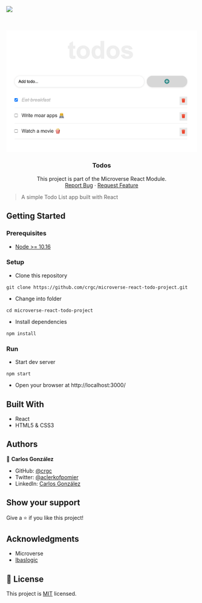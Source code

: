 ![](https://img.shields.io/badge/Microverse-blueviolet)

<br />
<p align="center">
  <a href="https://github.com/chuckbuckethead/microverse-react-todo-project">
    <img src="img/screenshot.png" alt="Logo">
  </a>

  <h3 align="center">Todos</h3>

  <p align="center">
    This project is part of the Microverse React Module.
    <br />
    <a href="https://github.com/chuckbuckethead/microverse-react-todo-project/issues">Report Bug</a>
    ·
    <a href="https://github.com/chuckbuckethead/microverse-react-todo-project/issues">Request Feature</a>
  </p>
</p>

> A simple Todo List app built with React

## Getting Started

### Prerequisites

- [Node >= 10.16](https://nodejs.org/en/)

### Setup

* Clone this repository
```
git clone https://github.com/crgc/microverse-react-todo-project.git
```
* Change into folder
```
cd microverse-react-todo-project
```
* Install dependencies
```
npm install
```

### Run
* Start dev server
```
npm start
```
* Open your browser at http://localhost:3000/

## Built With

- React
- HTML5 & CSS3

## Authors

👤  **Carlos González**
- GitHub: [@crgc](https://github.com/crgc)
- Twitter: [@aclerkofpomier](https://twitter.com/aclerkofpomier)
- LinkedIn: [Carlos González](https://www.linkedin.com/in/carlosrmgonzalez/)

## Show your support

Give a ⭐️ if you like this project!

## Acknowledgments

- Microverse
- [Ibaslogic](https://ibaslogic.com/react-tutorial-for-beginners/)

## 📝 License

This project is [MIT](https://www.mit.edu/~amini/LICENSE.md) licensed.